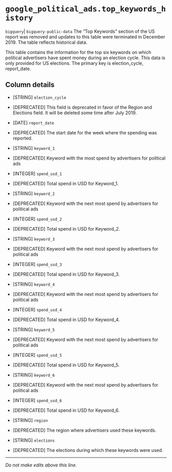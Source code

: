 # `google_political_ads.top_keywords_history`
`bigquery`| `bigquery-public-data`
The “Top Keywords” section of the US report was removed and updates to this table were terminated in December 2019. The table reflects historical data.

This table contains the information for the top six keywords on which political
advertisers have spent money during an election cycle. This data is only
provided for US elections. The primary key is election_cycle, report_date.

## Column details
* [STRING]    `election_cycle`
 - [DEPRECATED] This field is deprecated in favor of the Region and Elections field. It will be deleted some time after July 2019.
* [DATE]      `report_date`
 - [DEPRECATED] The start date for the week where the spending was reported.
* [STRING]    `keyword_1`
 -  [DEPRECATED] Keyword with the most spend by advertisers for political ads
* [INTEGER]   `spend_usd_1`
 - [DEPRECATED] Total spend in USD for Keyword_1.
* [STRING]    `keyword_2`
 - [DEPRECATED] Keyword with the next most spend by advertisers for political ads
* [INTEGER]   `spend_usd_2`
 - [DEPRECATED] Total spend in USD for Keyword_2.
* [STRING]    `keyword_3`
 - [DEPRECATED] Keyword with the next most spend by advertisers for political ads
* [INTEGER]   `spend_usd_3`
 - [DEPRECATED] Total spend in USD for Keyword_3.
* [STRING]    `keyword_4`
 - [DEPRECATED] Keyword with the next most spend by advertisers for political ads
* [INTEGER]   `spend_usd_4`
 - [DEPRECATED] Total spend in USD for Keyword_4.
* [STRING]    `keyword_5`
 - [DEPRECATED] Keyword with the next most spend by advertisers for political ads
* [INTEGER]   `spend_usd_5`
 - [DEPRECATED] Total spend in USD for Keyword_5.
* [STRING]    `keyword_6`
 - [DEPRECATED] Keyword with the next most spend by advertisers for political ads
* [INTEGER]   `spend_usd_6`
 - [DEPRECATED] Total spend in USD for Keyword_6.
* [STRING]    `region`
 - [DEPRECATED] The region where advertisers used these keywords.
* [STRING]    `elections`
 - [DEPRECATED] The elections during which these keywords were used.

-------------------------------------------------------------------------------
*Do not make edits above this line.*
